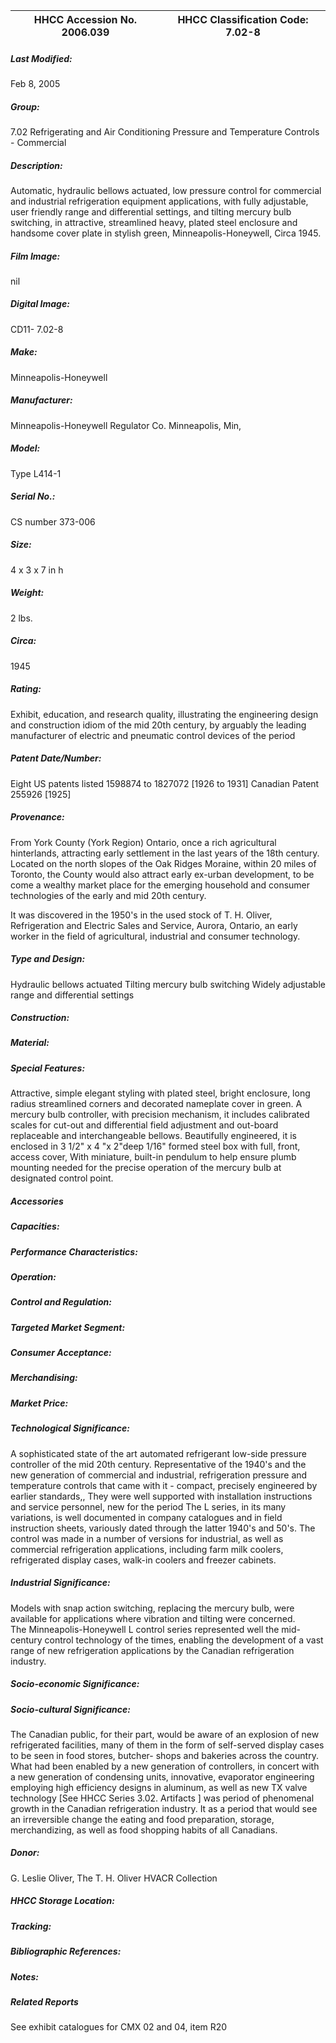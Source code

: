 | **HHCC Accession No. 2006.039** |**HHCC Classification Code:  7.02-8**|
| ----------- | ----------- |

##### Last Modified:
Feb 8, 2005

##### Group:
7.02 Refrigerating and Air Conditioning Pressure and Temperature Controls - Commercial

##### Description:
Automatic, hydraulic bellows actuated, low pressure control for commercial and industrial refrigeration equipment applications, with fully adjustable, user friendly range and differential settings, and tilting mercury bulb switching, in attractive, streamlined heavy, plated steel enclosure and handsome cover plate in stylish green, Minneapolis-Honeywell, Circa 1945.

##### Film Image:
nil

##### Digital Image:
CD11- 7.02-8

##### Make:
Minneapolis-Honeywell

##### Manufacturer:
Minneapolis-Honeywell Regulator Co. Minneapolis, Min,

##### Model:
Type L414-1

##### Serial No.:
CS number 373-006

##### Size:
4 x 3 x 7 in h

##### Weight:
2 lbs.

##### Circa:
1945

##### Rating:
Exhibit, education, and research quality, illustrating the engineering design and   construction idiom of the mid 20th century, by arguably the leading manufacturer of electric and pneumatic control devices of the period

##### Patent Date/Number:
Eight US patents listed 1598874 to 1827072 [1926 to 1931]
Canadian Patent 255926 [1925]

##### Provenance:
From York County (York Region) Ontario, once a rich agricultural hinterlands, attracting early settlement in the last years of the 18th century. Located on the north slopes of the Oak Ridges Moraine, within 20 miles of Toronto, the County would also attract early ex-urban development, to be come a wealthy market place for the emerging household and consumer technologies of the early and mid 20th century. 

It was discovered in the 1950's in the used stock of T. H. Oliver, Refrigeration and Electric Sales and Service, Aurora, Ontario, an early worker in the field of agricultural, industrial and consumer technology.

##### Type and Design:
Hydraulic bellows actuated
Tilting mercury bulb switching 
Widely adjustable range and differential settings

##### Construction:


##### Material:


##### Special Features:
Attractive, simple elegant styling with plated steel, bright enclosure, long radius streamlined corners and decorated nameplate cover in green.
A mercury bulb controller, with precision mechanism, it includes calibrated scales for cut-out and differential field adjustment and out-board replaceable and interchangeable bellows. Beautifully engineered, it is enclosed in 3 1/2" x 4 "x 2"deep 1/16" formed steel box with full, front, access cover, 
With miniature, built-in pendulum to help ensure plumb mounting needed for the precise operation of the mercury bulb at designated control point.

##### Accessories


##### Capacities:


##### Performance Characteristics:


##### Operation:


##### Control and Regulation:


##### Targeted Market Segment:


##### Consumer Acceptance:


##### Merchandising:


##### Market Price:


##### Technological Significance:
A sophisticated state of the art automated refrigerant low-side pressure controller of the mid 20th century. Representative of the 1940's and the new generation of commercial and industrial, refrigeration pressure and temperature controls that came with it -  compact, precisely engineered by earlier standards,,
They were well supported with installation instructions and service personnel, new for the period 
The L series, in its many variations, is well documented in company catalogues and in field instruction sheets, variously dated through the latter 1940's and 50's.
The control was made in a number of versions for industrial, as well as commercial refrigeration applications, including farm milk coolers, refrigerated display cases, walk-in coolers and freezer cabinets.

##### Industrial Significance:
Models with snap action switching, replacing the mercury bulb, were available for applications where vibration and tilting were concerned.  
The Minneapolis-Honeywell L control series represented well the mid-century control technology of the times, enabling the development of a vast range of new refrigeration applications by the Canadian refrigeration industry.

##### Socio-economic Significance:


##### Socio-cultural Significance:
The Canadian public, for their part, would be aware of an explosion of new refrigerated facilities, many of them in the form of self-served display cases to be seen in food stores, butcher- shops and bakeries across the country. 
What had been enabled by a new generation of controllers, in concert with a new generation of condensing units, innovative, evaporator engineering employing high efficiency designs in aluminum, as well as new TX valve technology [See HHCC Series 3.02. Artifacts ] was period of phenomenal growth in the Canadian refrigeration industry. 
It as a period that would see an irreversible change the eating and food preparation, storage, merchandizing, as well as food shopping habits of all Canadians.

##### Donor:
G. Leslie Oliver, The T. H. Oliver HVACR Collection

##### HHCC Storage Location:


##### Tracking:


##### Bibliographic References:


##### Notes:


##### Related Reports
See exhibit catalogues for CMX 02 and 04, item R20

